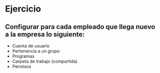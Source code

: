 # Ejercicio
## Configurar para cada empleado que llega nuevo a la empresa lo siguiente:
- Cuenta de usuario
- Pertenencia a un grupo
- Programas
- Carpeta de trabajo (compartida)
- Permisos

